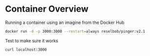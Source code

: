 # Container Overview

Running a container using an imagine from the Docker Hub

```bash
docker run -d -p 3000:3000 --restart=always reselbob/pinger:v2.1
```

Test to make sure it works

```bash
curl localhost:3000
```